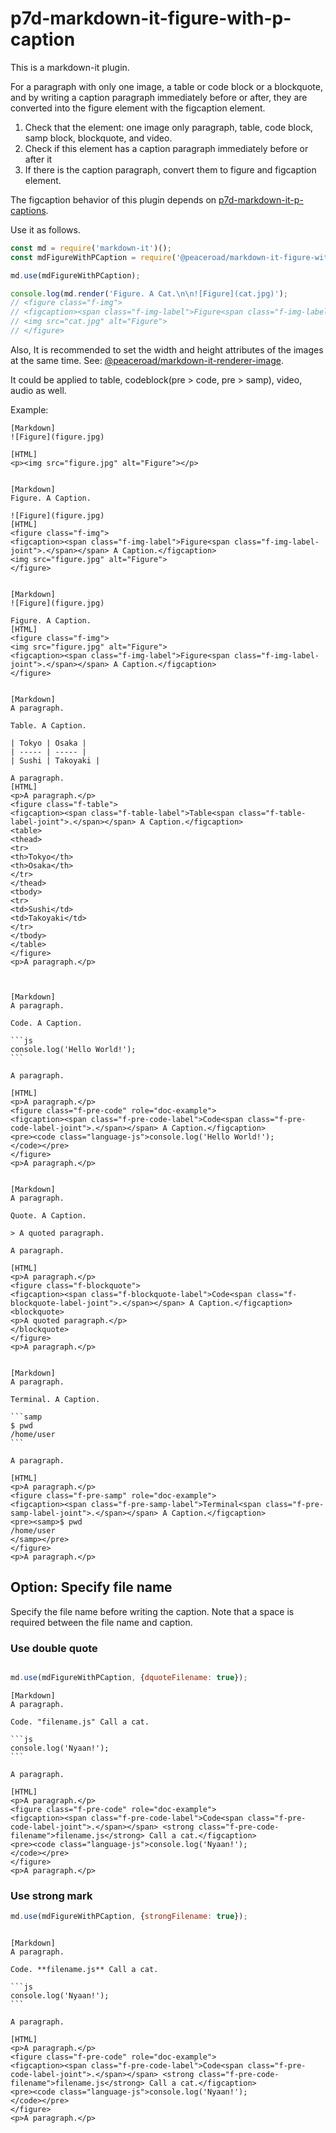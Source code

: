 # p7d-markdown-it-figure-with-p-caption

This is a markdown-it plugin.

For a paragraph with only one image, a table or code block or a blockquote, and by writing a caption paragraph immediately before or after, they are converted into the figure element with the figcaption element.

1. Check that the element: one image only paragraph, table, code block, samp block, blockquote, and video.
2. Check if this element has a caption paragraph immediately before or after it
3. If there is the caption paragraph, convert them to figure and figcaption element.

The figcaption behavior of this plugin depends on [p7d-markdown-it-p-captions](https://www.npmjs.com/package/p7d-markdown-it-p-captions).

Use it as follows.

```js
const md = require('markdown-it')();
const mdFigureWithPCaption = require('@peaceroad/markdown-it-figure-with-p-caption');

md.use(mdFigureWithPCaption);

console.log(md.render('Figure. A Cat.\n\n![Figure](cat.jpg)');
// <figure class="f-img">
// <figcaption><span class="f-img-label">Figure<span class="f-img-label-joint">.</span></span> A Cat.</figcaption>
// <img src="cat.jpg" alt="Figure">
// </figure>
```

Also, It is recommended to set the width and height attributes of the images at the same time. See: [@peaceroad/markdown-it-renderer-image](https://www.npmjs.com/package/@peaceroad/markdown-it-renderer-image).

It could be applied to table, codeblock(pre > code, pre > samp), video, audio as well.

Example:


~~~
[Markdown]
![Figure](figure.jpg)

[HTML]
<p><img src="figure.jpg" alt="Figure"></p>


[Markdown]
Figure. A Caption.

![Figure](figure.jpg)
[HTML]
<figure class="f-img">
<figcaption><span class="f-img-label">Figure<span class="f-img-label-joint">.</span></span> A Caption.</figcaption>
<img src="figure.jpg" alt="Figure">
</figure>


[Markdown]
![Figure](figure.jpg)

Figure. A Caption.
[HTML]
<figure class="f-img">
<img src="figure.jpg" alt="Figure">
<figcaption><span class="f-img-label">Figure<span class="f-img-label-joint">.</span></span> A Caption.</figcaption>
</figure>


[Markdown]
A paragraph.

Table. A Caption.

| Tokyo | Osaka |
| ----- | ----- |
| Sushi | Takoyaki |

A paragraph.
[HTML]
<p>A paragraph.</p>
<figure class="f-table">
<figcaption><span class="f-table-label">Table<span class="f-table-label-joint">.</span></span> A Caption.</figcaption>
<table>
<thead>
<tr>
<th>Tokyo</th>
<th>Osaka</th>
</tr>
</thead>
<tbody>
<tr>
<td>Sushi</td>
<td>Takoyaki</td>
</tr>
</tbody>
</table>
</figure>
<p>A paragraph.</p>



[Markdown]
A paragraph.

Code. A Caption.

```js
console.log('Hello World!');
```

A paragraph.

[HTML]
<p>A paragraph.</p>
<figure class="f-pre-code" role="doc-example">
<figcaption><span class="f-pre-code-label">Code<span class="f-pre-code-label-joint">.</span></span> A Caption.</figcaption>
<pre><code class="language-js">console.log('Hello World!');
</code></pre>
</figure>
<p>A paragraph.</p>


[Markdown]
A paragraph.

Quote. A Caption.

> A quoted paragraph.

A paragraph.

[HTML]
<p>A paragraph.</p>
<figure class="f-blockquote">
<figcaption><span class="f-blockquote-label">Code<span class="f-blockquote-label-joint">.</span></span> A Caption.</figcaption>
<blockquote>
<p>A quoted paragraph.</p>
</blockquote>
</figure>
<p>A paragraph.</p>


[Markdown]
A paragraph.

Terminal. A Caption.

```samp
$ pwd
/home/user
```

A paragraph.

[HTML]
<p>A paragraph.</p>
<figure class="f-pre-samp" role="doc-example">
<figcaption><span class="f-pre-samp-label">Terminal<span class="f-pre-samp-label-joint">.</span></span> A Caption.</figcaption>
<pre><samp>$ pwd
/home/user
</samp></pre>
</figure>
<p>A paragraph.</p>
~~~


## Option: Specify file name

Specify the file name before writing the caption.
Note that a space is required between the file name and caption.

### Use double quote

```js

md.use(mdFigureWithPCaption, {dquoteFilename: true});
```

~~~
[Markdown]
A paragraph.

Code. "filename.js" Call a cat.

```js
console.log('Nyaan!');
```

A paragraph.

[HTML]
<p>A paragraph.</p>
<figure class="f-pre-code" role="doc-example">
<figcaption><span class="f-pre-code-label">Code<span class="f-pre-code-label-joint">.</span></span> <strong class="f-pre-code-filename">filename.js</strong> Call a cat.</figcaption>
<pre><code class="language-js">console.log('Nyaan!');
</code></pre>
</figure>
<p>A paragraph.</p>
~~~

### Use strong mark

```js
md.use(mdFigureWithPCaption, {strongFilename: true});
```

~~~

[Markdown]
A paragraph.

Code. **filename.js** Call a cat.

```js
console.log('Nyaan!');
```

A paragraph.

[HTML]
<p>A paragraph.</p>
<figure class="f-pre-code" role="doc-example">
<figcaption><span class="f-pre-code-label">Code<span class="f-pre-code-label-joint">.</span></span> <strong class="f-pre-code-filename">filename.js</strong> Call a cat.</figcaption>
<pre><code class="language-js">console.log('Nyaan!');
</code></pre>
</figure>
<p>A paragraph.</p>
~~~
